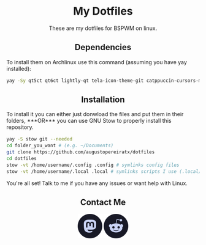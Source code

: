 <h1 align="center">My Dotfiles</h1>

<p align="center">These are my dotfiles for BSPWM on linux.</p>

<h2 align="center"> Dependencies </h2>

To install them on Archlinux use this command (assuming you have yay installed):
```bash
yay -Sy qt5ct qt6ct lightly-qt tela-icon-theme-git catppuccin-cursors-mocha catppuccin-gtk-theme-mocha nwg-look picom qutebrowser network-manager-applet pavucontrol pamixer dunst micro neovim btop
```
<h2 align="center"> Installation </h2>
To install it you can either just donwload the files and put them in their folders, ***OR*** you can use GNU Stow to properly install this repository.

```bash
yay -S stow git --needed
cd folder_you_want # (e.g. ~/Documents)
git clone https://github.com/augustopereiratx/dotfiles
cd dotfiles
stow -vt /home/username/.config .config # symlinks config files
stow -vt /home/username/.local .local # symlinks scripts I use (.local/bin)
```
You're all set! Talk to me if you have any issues or want help with Linux.

<h2 align="center"> Contact Me </h2>
<p align="center">
  <a href="https://mastodon.social/@augustotx"><img src="assets/social/macchiato_mastodon.svg" width="64" height="64" alt="Mastodon Logo"/></a>
  <a href="https://reddit.com/u/AugustBrasilien"><img src="assets/social/macchiato_reddit.svg" width="64" height="64" alt="Reddit Logo"/></a>
</p>
